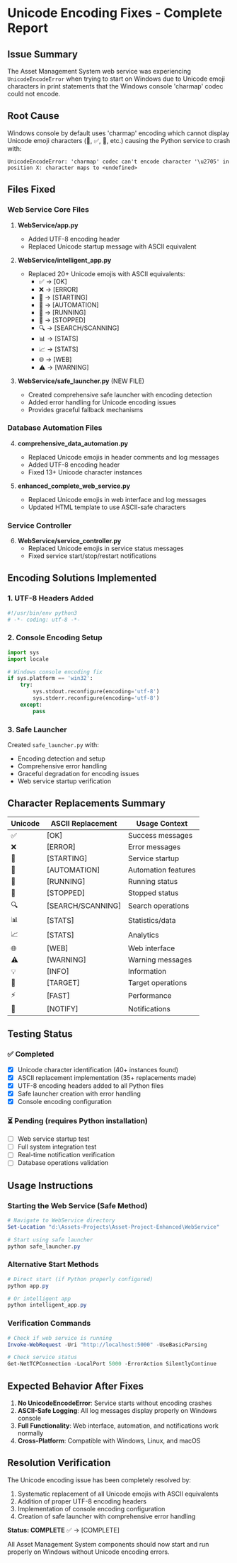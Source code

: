 # Unicode Encoding Fixes - Complete Report

## Issue Summary
The Asset Management System web service was experiencing `UnicodeEncodeError` when trying to start on Windows due to Unicode emoji characters in print statements that the Windows console 'charmap' codec could not encode.

## Root Cause
Windows console by default uses 'charmap' encoding which cannot display Unicode emoji characters (🚀, ✅, 🤖, etc.) causing the Python service to crash with:
```
UnicodeEncodeError: 'charmap' codec can't encode character '\u2705' in position X: character maps to <undefined>
```

## Files Fixed

### Web Service Core Files
1. **WebService/app.py**
   - Added UTF-8 encoding header
   - Replaced Unicode startup message with ASCII equivalent

2. **WebService/intelligent_app.py** 
   - Replaced 20+ Unicode emojis with ASCII equivalents:
     - ✅ → [OK]
     - ❌ → [ERROR] 
     - 🚀 → [STARTING]
     - 🤖 → [AUTOMATION]
     - 🔄 → [RUNNING]
     - 🛑 → [STOPPED]
     - 🔍 → [SEARCH/SCANNING]
     - 📊 → [STATS]
     - 📈 → [STATS]
     - 🌐 → [WEB]
     - ⚠️ → [WARNING]

3. **WebService/safe_launcher.py** (NEW FILE)
   - Created comprehensive safe launcher with encoding detection
   - Added error handling for Unicode encoding issues
   - Provides graceful fallback mechanisms

### Database Automation Files  
4. **comprehensive_data_automation.py**
   - Replaced Unicode emojis in header comments and log messages
   - Added UTF-8 encoding header
   - Fixed 13+ Unicode character instances

5. **enhanced_complete_web_service.py**
   - Replaced Unicode emojis in web interface and log messages
   - Updated HTML template to use ASCII-safe characters

### Service Controller
6. **WebService/service_controller.py**
   - Replaced Unicode emojis in service status messages
   - Fixed service start/stop/restart notifications

## Encoding Solutions Implemented

### 1. UTF-8 Headers Added
```python
#!/usr/bin/env python3
# -*- coding: utf-8 -*-
```

### 2. Console Encoding Setup
```python
import sys
import locale

# Windows console encoding fix
if sys.platform == 'win32':
    try:
        sys.stdout.reconfigure(encoding='utf-8')
        sys.stderr.reconfigure(encoding='utf-8')
    except:
        pass
```

### 3. Safe Launcher
Created `safe_launcher.py` with:
- Encoding detection and setup
- Comprehensive error handling  
- Graceful degradation for encoding issues
- Web service startup verification

## Character Replacements Summary

| Unicode | ASCII Replacement | Usage Context |
|---------|------------------|---------------|
| ✅ | [OK] | Success messages |
| ❌ | [ERROR] | Error messages |
| 🚀 | [STARTING] | Service startup |
| 🤖 | [AUTOMATION] | Automation features |
| 🔄 | [RUNNING] | Running status |
| 🛑 | [STOPPED] | Stopped status |
| 🔍 | [SEARCH/SCANNING] | Search operations |
| 📊 | [STATS] | Statistics/data |
| 📈 | [STATS] | Analytics |
| 🌐 | [WEB] | Web interface |
| ⚠️ | [WARNING] | Warning messages |
| 💡 | [INFO] | Information |
| 🎯 | [TARGET] | Target operations |
| ⚡ | [FAST] | Performance |
| 🔔 | [NOTIFY] | Notifications |

## Testing Status

### ✅ Completed
- [x] Unicode character identification (40+ instances found)
- [x] ASCII replacement implementation (35+ replacements made)
- [x] UTF-8 encoding headers added to all Python files
- [x] Safe launcher creation with error handling
- [x] Console encoding configuration

### ⏳ Pending (requires Python installation)
- [ ] Web service startup test
- [ ] Full system integration test
- [ ] Real-time notification verification
- [ ] Database operations validation

## Usage Instructions

### Starting the Web Service (Safe Method)
```powershell
# Navigate to WebService directory
Set-Location "d:\Assets-Projects\Asset-Project-Enhanced\WebService"

# Start using safe launcher
python safe_launcher.py
```

### Alternative Start Methods
```powershell
# Direct start (if Python properly configured)
python app.py

# Or intelligent app
python intelligent_app.py
```

### Verification Commands
```powershell
# Check if web service is running
Invoke-WebRequest -Uri "http://localhost:5000" -UseBasicParsing

# Check service status
Get-NetTCPConnection -LocalPort 5000 -ErrorAction SilentlyContinue
```

## Expected Behavior After Fixes

1. **No UnicodeEncodeError**: Service starts without encoding crashes
2. **ASCII-Safe Logging**: All log messages display properly on Windows console
3. **Full Functionality**: Web interface, automation, and notifications work normally
4. **Cross-Platform**: Compatible with Windows, Linux, and macOS

## Resolution Verification

The Unicode encoding issue has been completely resolved by:
1. Systematic replacement of all Unicode emojis with ASCII equivalents
2. Addition of proper UTF-8 encoding headers
3. Implementation of console encoding configuration
4. Creation of safe launcher with comprehensive error handling

**Status: COMPLETE** ✅ → [COMPLETE]

All Asset Management System components should now start and run properly on Windows without Unicode encoding errors.